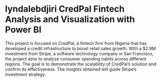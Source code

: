 # lyndalebdjiri CredPal Fintech Analysis and Visualization with Power BI

This project is focused on CredPal, a fintech firm from Nigeria that has developed a credit infrastructure to boost retail sales growth. With a $2.9M investment from Stripe, a software technology company in San Francisco, the project aims to analyze consumer spending habits across different regions. The goal is to demonstrate the scalability of CredPal’s solution and confirm its effectiveness. The insights obtained will guide Stripe’s investment strategy.

